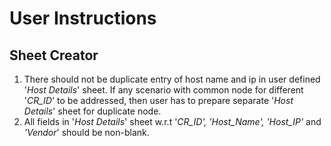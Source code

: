 # User Instructions

## Sheet Creator

1. There should not be duplicate entry of host name and ip in user defined '*Host Details*' sheet. If any scenario with common node for different '*CR_ID*' to be addressed, then user has to prepare separate '*Host Details*' sheet for duplicate node.
2. All fields in '*Host Details*' sheet w.r.t '*CR_ID', 'Host_Name', 'Host_IP'*  and *'Vendor*' should be non-blank.
